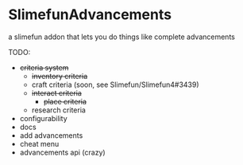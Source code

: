# SlimefunAdvancements

a slimefun addon that lets you do things like complete advancements

TODO:
- ~~criteria system~~
  - ~~inventory criteria~~
  - craft criteria (soon, see Slimefun/Slimefun4#3439)
  - ~~interact criteria~~
      - ~~place criteria~~
  - research criteria
- configurability
- docs
- add advancements
- cheat menu
- advancements api (crazy)